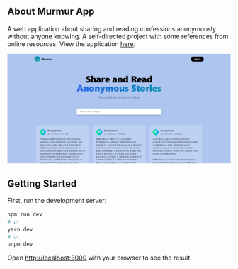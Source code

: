 ## About Murmur App

A web application about sharing and reading confessions anonymously without anyone knowing. A self-directed project with some references from online resources. View the application [here](https://murmur-49hhi4g4p-adhamhshm.vercel.app/).

![Murmur Homepage](screenshots/screenshot-homepage.png)

## Getting Started

First, run the development server:

```bash
npm run dev
# or
yarn dev
# or
pnpm dev
```

Open [http://localhost:3000](http://localhost:3000) with your browser to see the result.

